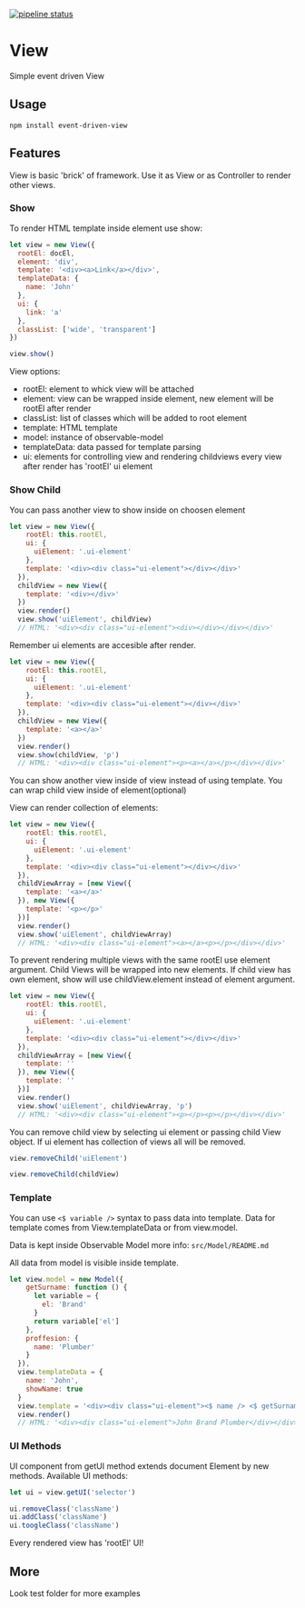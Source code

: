 
[![pipeline status](https://git.migum.eu/migum/View/badges/master/pipeline.svg)](https://git.migum.eu/migum/View/commits/master)

# View
Simple event driven View

## Usage

```npm install event-driven-view```

## Features

View is basic 'brick' of framework. Use it as View or as Controller to render other views.

### Show
To render HTML template inside element use show:
```js
let view = new View({
  rootEl: docEl,
  element: 'div',
  template: '<div><a>Link</a></div>',
  templateData: {
    name: 'John'
  },
  ui: {
    link: 'a'
  },
  classList: ['wide', 'transparent']
})

view.show()
```

View options:
- rootEl: element to whick view will be attached
- element: view can be wrapped inside element, new element will be rootEl after render
- classList: list of classes which will be added to root element
- template: HTML template
- model: instance of observable-model
- templateData: data passed for template parsing
- ui: elements for controlling view and rendering childviews every view after render has 'rootEl' ui element

### Show Child

You can pass another view to show inside on choosen element

```js
let view = new View({
    rootEl: this.rootEl,
    ui: {
      uiElement: '.ui-element'
    },
    template: '<div><div class="ui-element"></div></div>'
  }),
  childView = new View({
    template: '<div></div>'
  })
  view.render()
  view.show('uiElement', childView)
  // HTML: '<div><div class="ui-element"><div></div></div></div>'
```

Remember ui elements are accesible after render.

```js
let view = new View({
    rootEl: this.rootEl,
    ui: {
      uiElement: '.ui-element'
    },
    template: '<div><div class="ui-element"></div></div>'
  }),
  childView = new View({
    template: '<a></a>'
  })
  view.render()
  view.show(childView, 'p')
  // HTML: '<div><div class="ui-element"><p><a></a></p></div></div>'
```
You can show another view inside of view instead of using template. You can wrap child view inside of element(optional)



View can render collection of elements:
```js
let view = new View({
    rootEl: this.rootEl,
    ui: {
      uiElement: '.ui-element'
    },
    template: '<div><div class="ui-element"></div></div>'
  }),
  childViewArray = [new View({
    template: '<a></a>'
  }), new View({
    template: '<p></p>'
  })]
  view.render()
  view.show('uiElement', childViewArray)
  // HTML: '<div><div class="ui-element"><a></a><p></p></div></div>'
```

To prevent rendering multiple views with the same rootEl use element argument.
Child Views will be wrapped into new elements.
If child view has own element, show will use childView.element instead of element argument.
```js
let view = new View({
    rootEl: this.rootEl,
    ui: {
      uiElement: '.ui-element'
    },
    template: '<div><div class="ui-element"></div></div>'
  }),
  childViewArray = [new View({
    template: ''
  }), new View({
    template: ''
  })]
  view.render()
  view.show('uiElement', childViewArray, 'p')
  // HTML: '<div><div class="ui-element"><p></p><p></p></div></div>'
```


You can remove child view by selecting ui element or passing child View object.
If ui element has collection of views all will be removed.
```js
view.removeChild('uiElement')
```

```js
view.removeChild(childView)
```


### Template 

You can use ```<$ variable />``` syntax to pass data into template.
Data for template comes from View.templateData or from view.model.

Data is kept inside Observable Model more info: ```src/Model/README.md```

All data from model is visible inside template.

```js
let view.model = new Model({
    getSurname: function () {
      let variable = {
        el: 'Brand'
      }
      return variable['el']
    },
    proffesion: {
      name: 'Plumber'
    }
  }),
  view.templateData = {
    name: 'John',
    showName: true
  }
  view.template = '<div><div class="ui-element"><$ name /> <$ getSurname() /> <$ proffesion.name /></div></div>'
  view.render()
  // HTML: '<div><div class="ui-element">John Brand Plumber</div></div>'
```

### UI Methods

UI component from getUI method extends document Element by new methods.
Available UI methods:
```js
let ui = view.getUI('selector')

ui.removeClass('className')
ui.addClass('className')
ui.toogleClass('className')
```

Every rendered view has 'rootEl' UI!

## More

Look test folder for more examples
